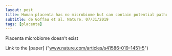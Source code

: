 ```yaml
---
layout: post
title: Human placenta has no microbiome but can contain potential pathogens
subtitle: de Goffau et al. Nature. 07/31/2019
tags: [placenta]
---
```

Placenta microbiome doesn't exist

Link to the [paper] ("www.nature.com/articles/s41586-019-1451-5")
